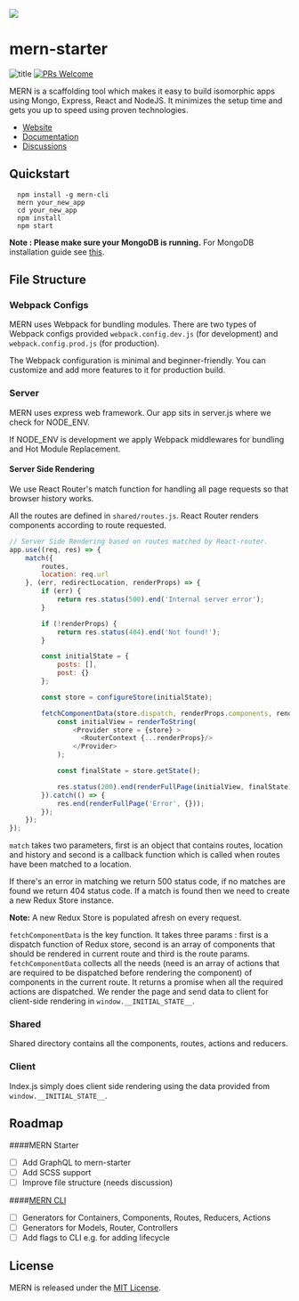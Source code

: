 ![](http://res.cloudinary.com/hashnode/image/upload/w_200/v1455647564/static_imgs/mern/imgs/favicon-mern.png)

# mern-starter
![title](https://travis-ci.org/Hashnode/mern-starter.svg?branch=master)
[![PRs Welcome](https://img.shields.io/badge/PRs-welcome-brightgreen.svg?style=flat-square)](http://makeapullrequest.com)


MERN is a scaffolding tool which makes it easy to build isomorphic apps using Mongo, Express, React and NodeJS. It minimizes the setup time and gets you up to speed using proven technologies.

- [Website](http://mern.io)
- [Documentation](http://mern.io/documentation.html)
- [Discussions](https://hashnode.com/n/mern)

## Quickstart

```
  npm install -g mern-cli
  mern your_new_app
  cd your_new_app
  npm install
  npm start
```

**Note : Please make sure your MongoDB is running.** For MongoDB installation guide see [this](https://docs.mongodb.org/v3.0/installation/).

## File Structure

### Webpack Configs

MERN uses Webpack for bundling modules. There are two types of Webpack configs provided `webpack.config.dev.js` (for development) and `webpack.config.prod.js` (for production).

The Webpack configuration is minimal and beginner-friendly. You can customize and add more features to it for production build.

### Server

MERN uses express web framework. Our app sits in server.js where we check for NODE_ENV.

If NODE_ENV is development we apply Webpack middlewares for bundling and Hot Module Replacement.

#### Server Side Rendering

We use React Router's match function for handling all page requests so that browser history works.

All the routes are defined in `shared/routes.js`. React Router renders components according to route requested.

```js
// Server Side Rendering based on routes matched by React-router.
app.use((req, res) => {
    match({
        routes,
        location: req.url
    }, (err, redirectLocation, renderProps) => {
        if (err) {
            return res.status(500).end('Internal server error');
        }

        if (!renderProps) {
            return res.status(404).end('Not found!');
        }

        const initialState = {
            posts: [],
            post: {}
        };

        const store = configureStore(initialState);

        fetchComponentData(store.dispatch, renderProps.components, renderProps.params).then(() => {
            const initialView = renderToString(
                <Provider store = {store} >
                  <RouterContext {...renderProps}/>
                </Provider>
            );

            const finalState = store.getState();

            res.status(200).end(renderFullPage(initialView, finalState));
        }).catch(() => {
            res.end(renderFullPage('Error', {}));
        });
    });
});
```

`match` takes two parameters, first is an object that contains routes, location and history and second is a callback function which is called when routes have been matched to a location.

If there's an error in matching we return 500 status code, if no matches are found we return 404 status code. If a match is found then we need to create a new Redux Store instance.

**Note:** A new Redux Store is populated afresh on every request.

`fetchComponentData` is the key function. It takes three params : first is a dispatch function of Redux store, second is an array of components that should be rendered in current route and third is the route params. `fetchComponentData` collects all the needs (need is an array of actions that are required to be dispatched before rendering the component) of components in the current route. It returns a promise when all the required actions are dispatched. We render the page and send data to client for client-side rendering in `window.__INITIAL_STATE__`.

### Shared

Shared directory contains all the components, routes, actions and reducers.

### Client

Index.js simply does client side rendering using the data provided from `window.__INITIAL_STATE__`.

## Roadmap
####MERN Starter
- [ ] Add GraphQL to mern-starter
- [ ] Add SCSS support
- [ ] Improve file structure (needs discussion)

####[MERN CLI](https://github.com/Hashnode/mern-cli)
- [ ] Generators for Containers, Components, Routes, Reducers, Actions
- [ ] Generators for Models, Router, Controllers
- [ ] Add flags to CLI e.g. for adding lifecycle

## License
MERN is released under the [MIT License](http://www.opensource.org/licenses/MIT).
